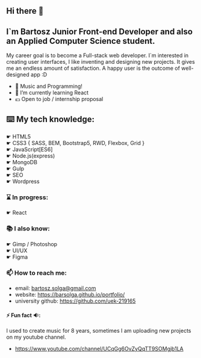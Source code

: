 ## Hi there 👋
##  I`m Bartosz **Junior Front-end Developer** and also an Applied Computer Science student. 
My career goal is to become a  Full-stack web developer. 
I`m interested in creating user interfaces, I like inventing and designing new projects. 
It gives me an endless amount of satisfaction. A happy user is the outcome of well-designed app :D

- 🎵 Music and Programming!
- 🌱 I’m currently learning React
- 💵 Open to job / internship proposal

## ⌨️ My tech knowledge:
☛ HTML5<br>
☛ CSS3 { SASS, BEM, Bootstrap5, RWD, Flexbox, Grid }<br>
☛ JavaScript[ES6]<br>
☛ Node.js(express)<br>
☛ MongoDB<br>
☛ Gulp<br>
☛ SEO<br>
☛ Wordpress<br>

### ⌛️ In progress:
☛ React<br>

### 📚 I also know:
☛ Gimp / Photoshop<br>
☛ UI/UX<br>
☛ Figma<br>

### 📫 How to reach me:
- email: bartosz.solga@gmail.com
- website: https://barsolga.github.io/portfolio/
- university github: https://github.com/uek-219165

#### ⚡ Fun fact 🔉: 
I used to create music for 8 years, sometimes I am uploading new projects on my youtube channel.
- https://www.youtube.com/channel/UCqGg6OvZyQqTT9SOMgjb1LA
